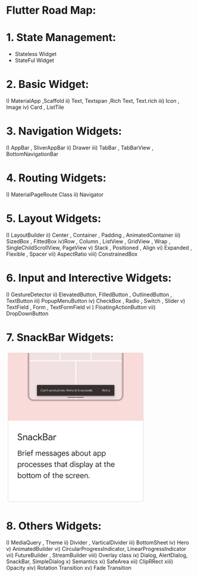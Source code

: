 
# Flutter Road Map:


# 1. State Management:
       
- Stateless Widget
- StateFul Widget



# 2.  Basic Widget:

I) MaterialApp ,Scaffold
ii) Text, Textspan ,Rich Text, Text.rich
iii) Icon , Image
iv) Card , ListTile


# 3. Navigation Widgets:

I) AppBar , SliverAppBar
ii) Drawer
iii) TabBar , TabBarView , BottomNavigationBar


# 4. Routing Widgets:

I) MaterialPageRoute  Class
ii) Navigator

# 5.  Layout Widgets:

I) LayoutBuilder
ii) Center , Container , Padding , AnimatedContainer
iii)  SizedBox , FittedBox
iv)Row , Column , ListView , GridView , Wrap , SingleChildScrollView, PageView
v) Stack , Positioned , Align
vi) Expanded , Flexible , Spacer
vii) AspectRatio
viii) ConstrainedBox

# 6. Input and Interective Widgets:

I) GestureDetector
ii) ElevatedButton, FilledButton , OutlinedButton , TextButton
iii) PopupMenuButton
iv) CheckBox , Radio , Switch , Slider
v) TextField , Form , TextFormField
vi ) FloatingActionButton 
vii) DropDownButton



# 7. SnackBar Widgets:

![demo_image](/image/hadi/img01.png)

# 8. Others Widgets:

I) MediaQuery , Theme
ii) Divider , VarticalDivider
iii) BottomSheet
iv) Hero
v) AnimatedBuilder
vi) CircularProgressIndicator, LinearProgressIndicator
vii) FutureBuilder , StreamBuilder
viii) Overlay class
ix) Dialog, AlertDialog, SnackBar, SimpleDialog
x) Semantics
xi) SafeArea
xii) ClipRRect
xiii) Opacity
xiv) Rotation Transition
xv) Fade Transition


